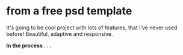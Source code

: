 # from a free psd template

It's going to be cool project with lots of features, that i've never used before! Beautiful, adaptive and responsive.

<strong>In the process . . .</strong>
